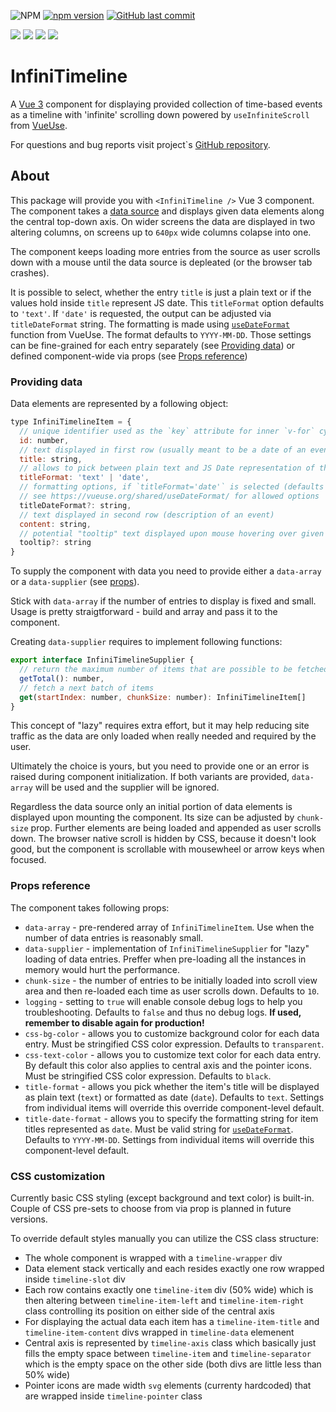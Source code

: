 ![NPM](https://img.shields.io/npm/l/infinitimeline)
[![npm version](https://badge.fury.io/js/infinitimeline.svg)](https://badge.fury.io/js/infinitimeline)
[![GitHub last commit](https://img.shields.io/github/last-commit/google/skia.svg?style=flat)]()

<img src="https://img.shields.io/badge/Vue.js-35495E?style=for-the-badge&logo=vue.js&logoColor=4FC08D" /> <img src="https://img.shields.io/badge/TypeScript-007ACC?style=for-the-badge&logo=typescript&logoColor=white" /> <img src="https://img.shields.io/badge/CSS-239120?&style=for-the-badge&logo=css3&logoColor=white" /> <img src="https://img.shields.io/badge/npm-CB3837?style=for-the-badge&logo=npm&logoColor=white" />

# InfiniTimeline
A [Vue 3](https://vuejs.org/) component for displaying provided collection of time-based events as a timeline with 'infinite' scrolling down powered by `useInfiniteScroll` from [VueUse](https://vueuse.org/).

For questions and bug reports visit project`s [GitHub repository](https://github.com/AloisSeckar/InfiniTimeline).

## About
This package will provide you with `<InfiniTimeline />` Vue 3 component. The component takes a [data source](#providing-data) and displays given data elements along the central top-down axis. On wider screens the data are displayed in two altering columns, on screens up to `640px` wide columns colapse into one. 

The component keeps loading more entries from the source as user scrolls down with a mouse until the data source is depleated (or the browser tab crashes).

It is possible to select, whether the entry `title` is just a plain text or if the values hold inside `title` represent JS date. This `titleFormat` option defaults to `'text'`. If `'date'` is requested, the output can be adjusted via `titleDateFormat` string. The formatting is made using [`useDateFormat`](https://vueuse.org/shared/useDateFormat/) function from VueUse. The format defaults to `YYYY-MM-DD`. Those settings can be fine-grained for each entry separately (see [Providing data](#providing-data)) or defined component-wide via props (see [Props reference](#props-reference))

### Providing data
Data elements are represented by a following object:
```js
type InfiniTimelineItem = {
  // unique identifier used as the `key` attribute for inner `v-for` cycle
  id: number,
  // text displayed in first row (usually meant to be a date of an event)       
  title: string,
  // allows to pick between plain text and JS Date representation of the title (defaults to 'text')
  titleFormat: 'text' | 'date',
  // formatting options, if `titleFormat='date'` is selected (defaults to 'YYYY-MM-DD')
  // see https://vueuse.org/shared/useDateFormat/ for allowed options
  titleDateFormat?: string,
  // text displayed in second row (description of an event)
  content: string,
  // potential "tooltip" text displayed upon mouse hovering over given data entry
  tooltip?: string
}
```

To supply the component with data you need to provide either a `data-array` or a `data-supplier` (see [props](#props-reference)). 

Stick with `data-array` if the number of entries to display is fixed and small. Usage is pretty straigtforward - build and array and pass it to the component. 

Creating `data-supplier` requires to implement following functions:
```js
export interface InfiniTimelineSupplier {
  // return the maximum number of items that are possible to be fetched
  getTotal(): number,
  // fetch a next batch of items
  get(startIndex: number, chunkSize: number): InfiniTimelineItem[]
}
```
This concept of "lazy" requires extra effort, but it may help reducing site traffic as the data are only loaded when really needed and required by the user. 

Ultimately the choice is yours, but you need to provide one or an error is raised during component initialization. If both variants are provided, `data-array` will be used and the supplier will be ignored.

Regardless the data source only an initial portion of data elements is displayed upon mounting the component. Its size can be adjusted by `chunk-size` prop. Further elements are being loaded and appended as user scrolls down. The browser native scroll is hidden by CSS, because it doesn't look good, but the component is scrollable with mousewheel or arrow keys when focused.

### Props reference
The component takes following props:
* `data-array` - pre-rendered array of `InfiniTimelineItem`. Use when the number of data entries is reasonably small.
* `data-supplier` - implementation of `InfiniTimelineSupplier` for "lazy" loading of data entries. Preffer when pre-loading all the instances in memory would hurt the performance.
* `chunk-size` - the number of entries to be initially loaded into scroll view area and then re-loaded each time as user scrolls down. Defaults to `10`.
* `logging` - setting to `true` will enable console debug logs to help you troubleshooting. Defaults to `false` and thus no debug logs. **If used, remember to disable again for production!**
* `css-bg-color` - allows you to customize background color for each data entry. Must be stringified CSS color expression. Defaults to `transparent`.
* `css-text-color` - allows you to customize text color for each data entry. By default this color also applies to central axis and the pointer icons. Must be stringified CSS color expression. Defaults to `black`.
* `title-format` - allows you pick whether the item's title will be displayed as plain text (`text`) or formatted as date (`date`). Defaults to `text`. Settings from individual items will override this override component-level default.
* `title-date-format` - allows you to specify the formatting string for item titles represented as `date`. Must be valid string for [`useDateFormat`](https://vueuse.org/shared/useDateFormat/). Defaults to `YYYY-MM-DD`. Settings from individual items will override this component-level default.

### CSS customization
Currently basic CSS styling (except background and text color) is built-in. Couple of CSS pre-sets to choose from via prop is planned in future versions.

To override default styles manually you can utilize the CSS class structure:
* The whole component is wrapped with a `timeline-wrapper` div
* Data element stack vertically and each resides exactly one row wrapped inside `timeline-slot` div
* Each row contains exactly one `timeline-item` div (50% wide) which is then altering between `timeline-item-left` and `timeline-item-right` class controlling its position on either side of the central axis
* For displaying the actual data each item has a `timeline-item-title` and `timeline-item-content` divs wrapped in `timeline-data` elemenent
* Central axis is represented by `timeline-axis` class which basically just fills the empty space between `timeline-item` and `timeline-separator` which is the empty space on the other side (both divs are little less than 50% wide)
* Pointer icons are made width `svg` elements (currenty hardcoded) that are wrapped inside `timeline-pointer` class
